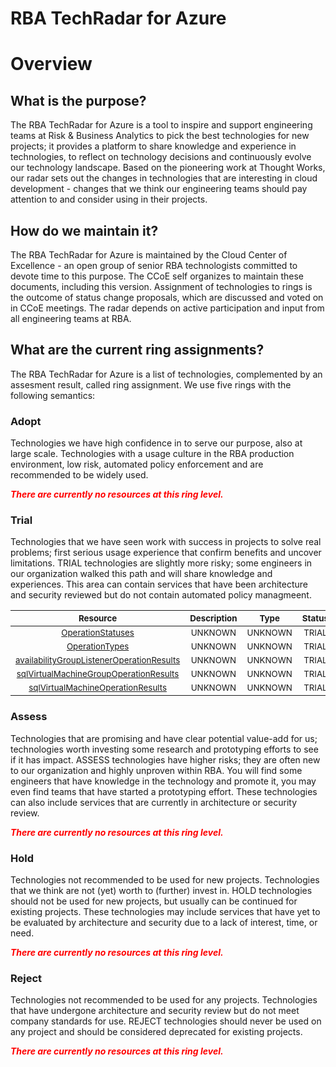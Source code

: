 
RBA TechRadar for Azure
=======================

# Overview

## What is the purpose?


The RBA TechRadar for Azure is a tool to inspire and support engineering teams at Risk & Business Analytics to pick the best technologies for new projects; it provides a platform to share knowledge and experience in technologies, to reflect on technology decisions and continuously evolve our technology landscape.  Based on the pioneering work at Thought Works, our radar sets out the changes in technologies that are interesting in cloud development - changes that we think our engineering teams should pay attention to and consider using in their projects.
## How do we maintain it?


The RBA TechRadar for Azure is maintained by the Cloud Center of Excellence - an open group of senior RBA technologists committed to devote time to this purpose.  The CCoE self organizes to maintain these documents, including this version.  Assignment of technologies to rings is the outcome of status change proposals, which are discussed and voted on in CCoE meetings.  The radar depends on active participation and input from all engineering teams at RBA.
## What are the current ring assignments?


The RBA TechRadar for Azure is a list of technologies, complemented by an assesment result, called ring assignment.  We use five rings with the following semantics:
### Adopt


Technologies we have high confidence in to serve our purpose, also at large scale.  Technologies with a usage culture in the RBA production environment, low risk, automated policy enforcement and are recommended to be widely used.  
  
***<font color="red"> There are currently no resources at this ring level. </font>***
### Trial


Technologies that we have seen work with success in projects to solve real problems;  first serious usage experience that confirm benefits and uncover limitations.  TRIAL technologies are slightly more risky; some engineers in our organization walked this path and will share knowledge and experiences.  This area can contain services that have been architecture and security reviewed but do not contain automated policy managmeent.  

|<sub>Resource</sub>|<sub>Description</sub>|<sub>Type</sub>|<sub>Status</sub>|
| :---: | :---: | :---: | :---: |
|<sub>[OperationStatuses](https://github.com/openrba/python-azure-techradar/tree/master/Microsoft.Compute/Locations/OperationStatuses)</sub>|<sub>UNKNOWN</sub>|<sub>UNKNOWN</sub>|<sub>TRIAL</sub>|
|<sub>[OperationTypes](https://github.com/openrba/python-azure-techradar/tree/master/Microsoft.Compute/Locations/OperationTypes)</sub>|<sub>UNKNOWN</sub>|<sub>UNKNOWN</sub>|<sub>TRIAL</sub>|
|<sub>[availabilityGroupListenerOperationResults](https://github.com/openrba/python-azure-techradar/tree/master/Microsoft.Compute/Locations/availabilityGroupListenerOperationResults)</sub>|<sub>UNKNOWN</sub>|<sub>UNKNOWN</sub>|<sub>TRIAL</sub>|
|<sub>[sqlVirtualMachineGroupOperationResults](https://github.com/openrba/python-azure-techradar/tree/master/Microsoft.Compute/Locations/sqlVirtualMachineGroupOperationResults)</sub>|<sub>UNKNOWN</sub>|<sub>UNKNOWN</sub>|<sub>TRIAL</sub>|
|<sub>[sqlVirtualMachineOperationResults](https://github.com/openrba/python-azure-techradar/tree/master/Microsoft.Compute/Locations/sqlVirtualMachineOperationResults)</sub>|<sub>UNKNOWN</sub>|<sub>UNKNOWN</sub>|<sub>TRIAL</sub>|

### Assess


Technologies that are promising and have clear potential value-add for us; technologies worth investing some research and prototyping efforts to see if it has impact.  ASSESS technologies have higher risks;  they are often new to our organization and highly unproven within RBA.  You will find some engineers that have knowledge in the technology and promote it, you may even find teams that have started a prototyping effort.  These technologies can also include services that are currently in architecture or security review.  
  
***<font color="red"> There are currently no resources at this ring level. </font>***
### Hold


Technologies not recommended to be used for new projects. Technologies that we think are not (yet) worth to (further) invest in.  HOLD technologies should not be used for new projects, but usually can be continued for existing projects.  These technologies may include services that have yet to be evaluated by architecture and security due to a lack of interest, time, or need.  
  
***<font color="red"> There are currently no resources at this ring level. </font>***
### Reject


Technologies not recommended to be used for any projects. Technologies that have undergone architecture and security review but do not meet company standards for use.  REJECT technologies should never be used on any project and should be considered deprecated for existing projects.  
  
***<font color="red"> There are currently no resources at this ring level. </font>***